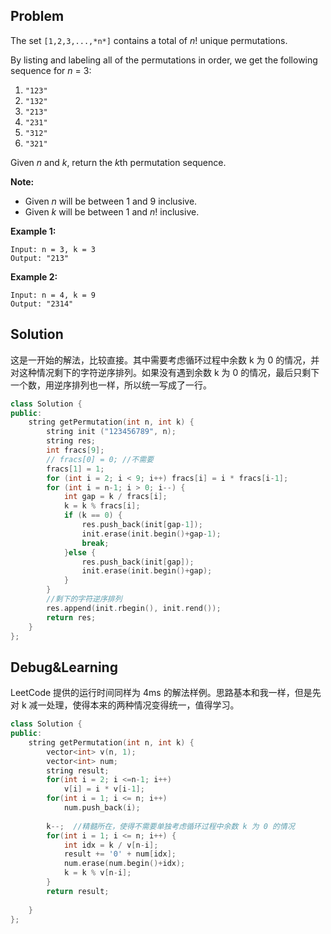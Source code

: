 ## Problem

The set `[1,2,3,...,*n*]` contains a total of *n*! unique permutations.

By listing and labeling all of the permutations in order, we get the following sequence for *n* = 3:

1. `"123"`
2. `"132"`
3. `"213"`
4. `"231"`
5. `"312"`
6. `"321"`

Given *n* and *k*, return the *k*th permutation sequence.

**Note:**

- Given *n* will be between 1 and 9 inclusive.
- Given *k* will be between 1 and *n*! inclusive.

**Example 1:**

```
Input: n = 3, k = 3
Output: "213"
```

**Example 2:**

```
Input: n = 4, k = 9
Output: "2314"
```



## Solution

这是一开始的解法，比较直接。其中需要考虑循环过程中余数 k 为 0 的情况，并对这种情况剩下的字符逆序排列。如果没有遇到余数 k 为 0 的情况，最后只剩下一个数，用逆序排列也一样，所以统一写成了一行。

```cpp
class Solution {
public:
    string getPermutation(int n, int k) {
        string init ("123456789", n);
        string res;
        int fracs[9];
        // fracs[0] = 0; //不需要
        fracs[1] = 1;
        for (int i = 2; i < 9; i++) fracs[i] = i * fracs[i-1];
        for (int i = n-1; i > 0; i--) {
            int gap = k / fracs[i];
            k = k % fracs[i];
            if (k == 0) {
                res.push_back(init[gap-1]);
                init.erase(init.begin()+gap-1);
                break;
            }else {
                res.push_back(init[gap]);
                init.erase(init.begin()+gap);
            }
        }
        //剩下的字符逆序排列
        res.append(init.rbegin(), init.rend());
        return res;
    }
};
```



## Debug&Learning

LeetCode 提供的运行时间同样为 4ms 的解法样例。思路基本和我一样，但是先对 k 减一处理，使得本来的两种情况变得统一，值得学习。

```cpp
class Solution {
public:
    string getPermutation(int n, int k) {
        vector<int> v(n, 1);
        vector<int> num;
        string result;
        for(int i = 2; i <=n-1; i++)
            v[i] = i * v[i-1];      
        for(int i = 1; i <= n; i++)
            num.push_back(i);
        
        k--;  //精髓所在，使得不需要单独考虑循环过程中余数 k 为 0 的情况
        for(int i = 1; i <= n; i++) {
            int idx = k / v[n-i];
            result += '0' + num[idx];
            num.erase(num.begin()+idx);
            k = k % v[n-i];
        }
        return result;
        
    }
};
```

